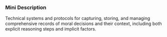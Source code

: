 ### Mini Description

Technical systems and protocols for capturing, storing, and managing comprehensive records of moral decisions and their context, including both explicit reasoning steps and implicit factors.

